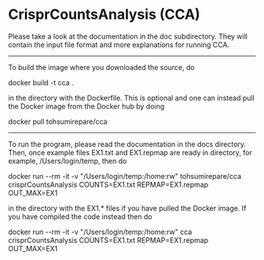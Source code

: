 # CrisprCountsAnalysis (CCA)

Please take a look at the documentation in the doc subdirectory.   They will
contain the input file format and more explanations for running CCA.


-------------------------------------------------------------------------------


To build the image where you downloaded the source, do

docker build -t cca .

in the directory with the Dockerfile.  This is optional and one can instead
pull the Docker image from the Docker hub by doing

docker pull tohsumirepare/cca


-------------------------------------------------------------------------------


To run the program, please read the documentation in the docs directory.  Then,
once example files EX1.txt and EX1.repmap are ready in directory, for example, 
/Users/login/temp, then do

docker run --rm -it -v "/Users/login/temp:/home:rw" tohsumirepare/cca crisprCountsAnalysis COUNTS=EX1.txt REPMAP=EX1.repmap OUT_MAX=EX1

in the directory with the EX1.* files if you have pulled the Docker image.  If 
you have compiled the code instead then do


docker run --rm -it -v "/Users/login/temp:/home:rw" cca crisprCountsAnalysis COUNTS=EX1.txt REPMAP=EX1.repmap OUT_MAX=EX1



